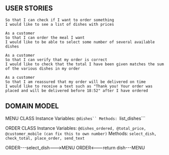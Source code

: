 ## USER STORIES

```As a customer
So that I can check if I want to order something
I would like to see a list of dishes with prices

As a customer
So that I can order the meal I want
I would like to be able to select some number of several available dishes

As a customer
So that I can verify that my order is correct
I would like to check that the total I have been given matches the sum of the various dishes in my order

As a customer
So that I am reassured that my order will be delivered on time
I would like to receive a text such as "Thank you! Your order was placed and will be delivered before 18:52" after I have ordered
```
## DOMAIN MODEL

MENU CLASS
Instance Variables:
```@dishes``
Methods:
```list_dishes```

ORDER CLASS
Instance Variables:
```@dishes_ordered, @total_price, @customer_mobile (can fix this to own number)```
Methods:
```select_dish, check_total, place_order, send_text```

ORDER---select_dish--->MENU
ORDER<---return dish---MENU
